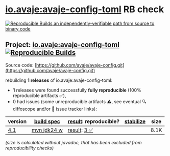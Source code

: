 [io.avaje:avaje-config-toml](https://central.sonatype.com/artifact/io.avaje/avaje-config-toml/versions) RB check
=======

[![Reproducible Builds](https://reproducible-builds.org/images/logos/rb.svg) an independently-verifiable path from source to binary code](https://reproducible-builds.org/)

## Project: [io.avaje:avaje-config-toml](https://central.sonatype.com/artifact/io.avaje/avaje-config-toml/versions) [![Reproducible Builds](https://img.shields.io/endpoint?url=https://raw.githubusercontent.com/jvm-repo-rebuild/reproducible-central/master/content/io/avaje/config-toml/badge.json)](https://github.com/jvm-repo-rebuild/reproducible-central/blob/master/content/io/avaje/config-toml/README.md)

Source code: [https://github.com/avaje/avaje-config.git](https://github.com/avaje/avaje-config.git)

rebuilding **1 releases** of io.avaje:avaje-config-toml:
- **1** releases were found successfully **fully reproducible** (100% reproducible artifacts :white_check_mark:),
- 0 had issues (some unreproducible artifacts :warning:, see eventual :mag: diffoscope and/or :memo: issue tracker links):

| version | [build spec](/BUILDSPEC.md) | [result](https://reproducible-builds.org/docs/jvm/): reproducible? | [stabilize](https://github.com/google/oss-rebuild/blob/main/cmd/stabilize/README.md) | size |
| -- | --------- | ------ | ------ | -- |
| [4.1](https://central.sonatype.com/artifact/io.avaje/avaje-config-toml/4.1/pom) | [mvn jdk24 w](avaje-config-toml-4.1.buildspec) | [result](avaje-config-toml-4.1.buildinfo): [3 :white_check_mark: ](avaje-config-toml-4.1.buildcompare) | | 8.1K |

<i>(size is calculated without javadoc, that has been excluded from reproducibility checks)</i>
